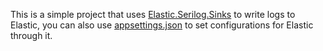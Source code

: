 This is a simple project that uses [Elastic.Serilog.Sinks](https://www.elastic.co/guide/en/ecs-logging/dotnet/current/serilog-data-shipper.html) to write logs to Elastic, you can also use [appsettings.json](https://github.com/Ioakimkos/ESS_example/blob/main/appsettings.json) to set configurations for Elastic through it.
